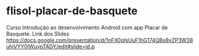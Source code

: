 # flisol-placar-de-basquete
Curso Introdução ao desenvolvimento Android com app Placar de Basquete. Link dos Slides https://docs.google.com/presentation/d/1nFX0qIsUuF1hG174QBs8vZP3W38uhiVYY0lWuvpTADY/edit#slide=id.p
